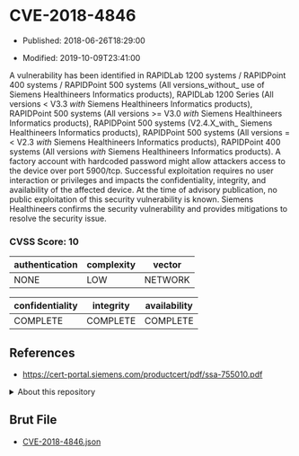 # CVE-2018-4846

- Published: 2018-06-26T18:29:00

- Modified: 2019-10-09T23:41:00

A vulnerability has been identified in RAPIDLab 1200 systems / RAPIDPoint 400 systems / RAPIDPoint 500 systems (All versions_without_ use of Siemens Healthineers Informatics products), RAPIDLab 1200 Series (All versions < V3.3 _with_ Siemens Healthineers Informatics products), RAPIDPoint 500 systems (All versions >= V3.0 _with_ Siemens Healthineers Informatics products), RAPIDPoint 500 systems (V2.4.X_with_ Siemens Healthineers Informatics products), RAPIDPoint 500 systems (All versions =< V2.3 _with_ Siemens Healthineers Informatics products), RAPIDPoint 400 systems (All versions _with_ Siemens Healthineers Informatics products). A factory account with hardcoded password might allow attackers access to the device over port 5900/tcp. Successful exploitation requires no user interaction or privileges and impacts the confidentiality, integrity, and availability of the affected device. At the time of advisory publication, no public exploitation of this security vulnerability is known. Siemens Healthineers confirms the security vulnerability and provides mitigations to resolve the security issue.

### CVSS Score: **10**

| authentication | complexity | vector |
| --- | --- | --- |
| NONE | LOW | NETWORK |

| confidentiality | integrity | availability |
| --- | --- | --- |
| COMPLETE | COMPLETE | COMPLETE |

## References

* https://cert-portal.siemens.com/productcert/pdf/ssa-755010.pdf

<details>
<summary>About this repository</summary> 

  This repository is part of the project [Live Hack CVE](https://github.com/Live-Hack-CVE). Main website can be found [www.live-hack.org](https://www.live-hack.org) 
  
  Made by [Sn0wAlice](https://github.com/Sn0wAlice) for the people that care about security and need to have a feed of the latest CVEs. Hope you enjoy it, don't forget to star the repo and follow me on [Twitter](https://twitter.com/Sn0wAlice) and [Github](https://github.com/Sn0wAlice). And that is my [personnal website](https://www.alice-snow.me/)

  - [Home Page](https://github.com/Live-Hack-CVE)
  - [Framework](https://github.com/Live-Hack-CVE/cve-framework)
  - [CVE database](https://github.com/Live-Hack-CVE/full_database)
  - [Changelog](https://github.com/Live-Hack-CVE/Changelog)
</details>

## Brut File

* [CVE-2018-4846.json](https://raw.githubusercontent.com/Live-Hack-CVE/full_database/main/cves/2018/CVE-2018-4846.json)


